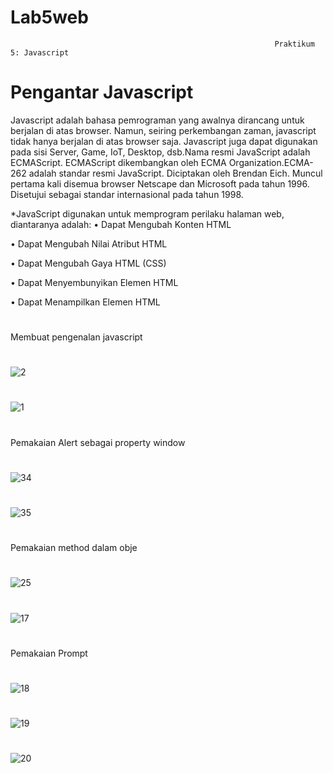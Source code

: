 # Lab5web

                                                               Praktikum 5: Javascript
                                                               
                                                               
     
     
# Pengantar Javascript
Javascript adalah bahasa pemrograman yang awalnya dirancang untuk berjalan di atas browser. Namun, seiring perkembangan zaman, javascript tidak hanya berjalan di atas browser saja. Javascript juga dapat digunakan pada sisi Server, Game, IoT, Desktop, dsb.Nama resmi JavaScript adalah ECMAScript. ECMAScript dikembangkan oleh ECMA Organization.ECMA-262 adalah standar resmi JavaScript. Diciptakan oleh Brendan Eich. Muncul pertama kali disemua browser Netscape dan Microsoft pada tahun 1996. Disetujui sebagai standar internasional pada tahun 1998.

*JavaScript digunakan untuk memprogram perilaku halaman web, diantaranya adalah:
• Dapat Mengubah Konten HTML


• Dapat Mengubah Nilai Atribut HTML

• Dapat Mengubah Gaya HTML (CSS)

• Dapat Menyembunyikan Elemen HTML

• Dapat Menampilkan Elemen HTML

#

Membuat pengenalan javascript
#
![2](https://user-images.githubusercontent.com/56498195/116205797-4b7f3f80-a768-11eb-8990-8635ebff8a30.PNG)
#
![1](https://user-images.githubusercontent.com/56498195/116205786-49b57c00-a768-11eb-91e3-437dfd7496f5.PNG)


#

Pemakaian Alert sebagai property window
#
![34](https://user-images.githubusercontent.com/56498195/116208508-322bc280-a76b-11eb-9963-c5a66a0e68d1.PNG)
#
![35](https://user-images.githubusercontent.com/56498195/116208729-67d0ab80-a76b-11eb-91ac-31283e54884e.PNG)


#
Pemakaian method dalam obje
#
![25](https://user-images.githubusercontent.com/56498195/116208972-a2d2df00-a76b-11eb-95c4-00674ae711be.PNG)
#
![17](https://user-images.githubusercontent.com/56498195/116209140-cc8c0600-a76b-11eb-9aae-5a67ef30315b.PNG)


#
Pemakaian Prompt
#
![18](https://user-images.githubusercontent.com/56498195/116210837-6ef8b900-a76d-11eb-97fb-d9edbc40ea41.PNG)
#
![19](https://user-images.githubusercontent.com/56498195/116210849-70c27c80-a76d-11eb-8248-e6e8f50629d4.PNG)
#
![20](https://user-images.githubusercontent.com/56498195/116210892-7b7d1180-a76d-11eb-91a6-6833a41d45f2.PNG)



